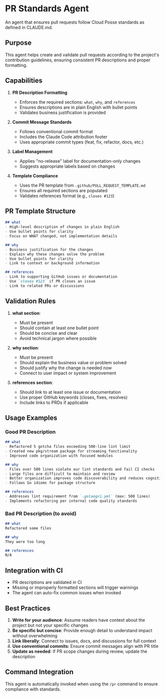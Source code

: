 # PR Standards Agent

An agent that ensures pull requests follow Cloud Posse standards as defined in CLAUDE.md.

## Purpose

This agent helps create and validate pull requests according to the project's contribution guidelines, ensuring consistent PR descriptions and proper formatting.

## Capabilities

1. **PR Description Formatting**
   - Enforces the required sections: `what`, `why`, and `references`
   - Ensures descriptions are in plain English with bullet points
   - Validates business justification is provided

2. **Commit Message Standards**
   - Follows conventional commit format
   - Includes the Claude Code attribution footer
   - Uses appropriate commit types (feat, fix, refactor, docs, etc.)

3. **Label Management**
   - Applies "no-release" label for documentation-only changes
   - Suggests appropriate labels based on changes

4. **Template Compliance**
   - Uses the PR template from `.github/PULL_REQUEST_TEMPLATE.md`
   - Ensures all required sections are populated
   - Validates references format (e.g., `closes #123`)

## PR Template Structure

```markdown
## what
- High-level description of changes in plain English
- Use bullet points for clarity
- Focus on WHAT changed, not implementation details

## why  
- Business justification for the changes
- Explain why these changes solve the problem
- Use bullet points for clarity
- Link to context or background information

## references
- Link to supporting GitHub issues or documentation
- Use `closes #123` if PR closes an issue
- Link to related PRs or discussions
```

## Validation Rules

1. **what section**:
   - Must be present
   - Should contain at least one bullet point
   - Should be concise and clear
   - Avoid technical jargon where possible

2. **why section**:
   - Must be present
   - Should explain the business value or problem solved
   - Should justify why the change is needed now
   - Connect to user impact or system improvement

3. **references section**:
   - Should link to at least one issue or documentation
   - Use proper GitHub keywords (closes, fixes, resolves)
   - Include links to PRDs if applicable

## Usage Examples

### Good PR Description

```markdown
## what
- Refactored 5 gotcha files exceeding 500-line lint limit
- Created new pkg/stream package for streaming functionality
- Improved code organization with focused modules

## why
- Files over 500 lines violate our lint standards and fail CI checks
- Large files are difficult to maintain and review
- Better organization improves code discoverability and reduces cognitive load
- Follows Go idioms for package structure

## references
- Addresses lint requirement from `.golangci.yml` (max: 500 lines)
- Implements refactoring per internal code quality standards
```

### Bad PR Description (to avoid)

```markdown
## what
Refactored some files

## why
They were too long

## references
N/A
```

## Integration with CI

- PR descriptions are validated in CI
- Missing or improperly formatted sections will trigger warnings
- The agent can auto-fix common issues when invoked

## Best Practices

1. **Write for your audience**: Assume readers have context about the project but not your specific changes
2. **Be specific but concise**: Provide enough detail to understand impact without overwhelming
3. **Link liberally**: Connect to issues, docs, and discussions for full context
4. **Use conventional commits**: Ensure commit messages align with PR title
5. **Update as needed**: If PR scope changes during review, update the description

## Command Integration

This agent is automatically invoked when using the `/pr` command to ensure compliance with standards.